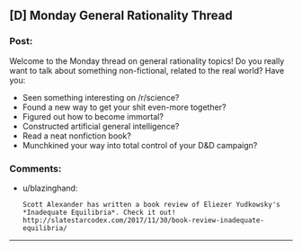 ## [D] Monday General Rationality Thread

### Post:

Welcome to the Monday thread on general rationality topics!  Do you really want to talk about something non-fictional, related to the real world?  Have you:

* Seen something interesting on /r/science?
* Found a new way to get your shit even-more together?
* Figured out how to become immortal?
* Constructed artificial general intelligence?
* Read a neat nonfiction book?
* Munchkined your way into total control of your D&D campaign?


### Comments:

- u/blazinghand:
  ```
  Scott Alexander has written a book review of Eliezer Yudkowsky's *Inadequate Equilibria*. Check it out! http://slatestarcodex.com/2017/11/30/book-review-inadequate-equilibria/
  ```

---

